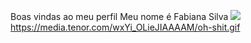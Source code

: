 Boas vindas ao meu perfil
Meu nome é Fabiana Silva
![](https://media.tenor.com/wxYi_OLieJIAAAAM/oh-shit.gif)
https://media.tenor.com/wxYi_OLieJIAAAAM/oh-shit.gif

